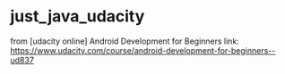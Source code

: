 # just_java_udacity

from [udacity online] Android Development for Beginners
link: https://www.udacity.com/course/android-development-for-beginners--ud837
